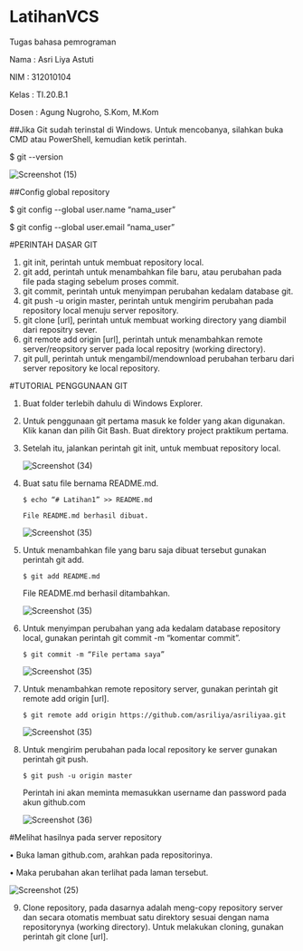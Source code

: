 # LatihanVCS
Tugas bahasa pemrograman

Nama    : Asri Liya Astuti

NIM     : 312010104

Kelas   : TI.20.B.1

Dosen   : Agung Nugroho, S.Kom, M.Kom


##Jika Git sudah terinstal di Windows. Untuk mencobanya, silahkan buka CMD atau PowerShell, kemudian ketik perintah.

  $ git --version
  
 ![Screenshot (15)](https://user-images.githubusercontent.com/72993076/97783006-79276980-1bc7-11eb-89c4-391bfeaa44ee.png)

##Config global repository

$ git config --global user.name “nama_user”

$ git config --global user.email “nama_user”

	
        	



#PERINTAH DASAR GIT

1.	git init, perintah untuk membuat repository local.
2.	git add, perintah untuk menambahkan file baru, atau perubahan pada file pada staging sebelum proses commit.
3.	git commit, perintah untuk menyimpan perubahan kedalam database git.
4.	git push -u origin master, perintah untuk mengirim perubahan pada repository local menuju server repository.
5.	git clone [url], perintah untuk membuat working directory yang diambil dari repositry sever.
6.	git remote add origin [url], perintah untuk menambahkan remote server/reopsitory server pada local repositry (working directory).
7.	git pull, perintah untuk mengambil/mendownload perubahan terbaru dari server repository ke local repository.
	


#TUTORIAL PENGGUNAAN GIT

1.	Buat folder terlebih dahulu di Windows Explorer.
2.	Untuk penggunaan git pertama masuk ke folder yang akan digunakan. Klik kanan dan pilih Git Bash.
Buat direktory project praktikum pertama.
          
3.	Setelah itu, jalankan perintah git init, untuk membuat repository local.

       ![Screenshot (34)](https://user-images.githubusercontent.com/72993076/97783159-7ed17f00-1bc8-11eb-88fc-e6fe7fc7e707.png)



4.	Buat satu file bernama README.md.

        $ echo “# Latihan1” >> README.md

        File README.md berhasil dibuat.
	
     ![Screenshot (35)](https://user-images.githubusercontent.com/72993076/97783192-b50efe80-1bc8-11eb-904b-65da5e0002a9.png)   
	


5.	Untuk menambahkan file yang baru saja dibuat tersebut gunakan perintah git add.

        $ git add README.md

	File README.md berhasil ditambahkan.
  
	![Screenshot (35)](https://user-images.githubusercontent.com/72993076/97783192-b50efe80-1bc8-11eb-904b-65da5e0002a9.png)
       
             
6.	Untuk menyimpan perubahan yang ada kedalam database repository local, gunakan perintah 
git commit -m “komentar commit”.

        $ git commit -m “File pertama saya”
	
	![Screenshot (35)](https://user-images.githubusercontent.com/72993076/97783192-b50efe80-1bc8-11eb-904b-65da5e0002a9.png)


7.	Untuk menambahkan remote repository server, gunakan perintah git remote add origin [url].

        $ git remote add origin https://github.com/asriliya/asriliyaa.git
	
	
	![Screenshot (35)](https://user-images.githubusercontent.com/72993076/97783192-b50efe80-1bc8-11eb-904b-65da5e0002a9.png)





8.	Untuk mengirim perubahan pada local repository ke server gunakan perintah git push.

        $ git push -u origin master

	Perintah ini akan meminta memasukkan username dan password pada akun github.com
	
	
	![Screenshot (36)](https://user-images.githubusercontent.com/72993076/97783270-2babfc00-1bc9-11eb-99ae-ef036566c26c.png)


	 
	 
 #Melihat hasilnya pada server repository
 
•	Buka laman github.com, arahkan pada repositorinya.

•	Maka perubahan akan terlihat pada laman tersebut.

![Screenshot (25)](https://user-images.githubusercontent.com/72993076/96338650-e6140d00-10b9-11eb-8e10-fa6ed4a61f99.png)



9.	Clone repository, pada dasarnya adalah meng-copy repository server dan secara otomatis membuat satu direktory sesuai dengan nama repositorynya (working directory).
Untuk melakukan cloning, gunakan perintah git clone [url].




